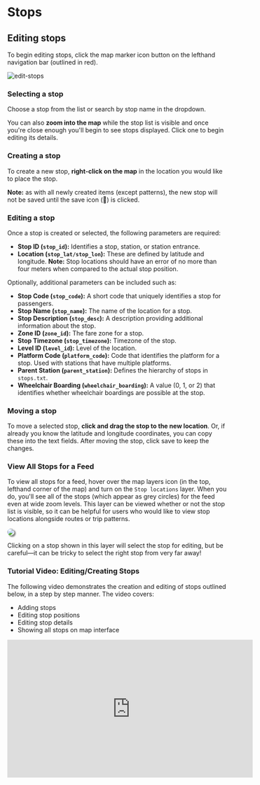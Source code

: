 # Stops

## Editing stops

To begin editing stops, click the map marker icon button on the lefthand navigation bar (outlined in red).

![edit-stops](https://datatools-builds.s3.amazonaws.com/docs/stops/edit-stops.png)

### Selecting a stop

Choose a stop from the list or search by stop name in the dropdown.

You can also **zoom into the map** while the stop list is visible and once you're close enough you'll begin to see stops displayed. Click one to begin editing its details.

### Creating a stop

To create a new stop, **right-click on the map** in the location you would like to place the stop. 

**Note:** as with all newly created items (except patterns), the new stop will not be saved until the save icon (💾) is clicked.

### Editing a stop
Once a stop is created or selected, the following parameters are required:
- **Stop ID (`stop_id`):** Identifies a stop, station, or station entrance.
- **Location (`stop_lat/stop_lon`):** These are defined by latitude and longitude. **Note:** Stop locations should have an error of no more than four meters when compared to the actual stop position.

Optionally, additional parameters can be included such as:
- **Stop Code (`stop_code`):** A short code that uniquely identifies a stop for passengers.
- **Stop Name (`stop_name`):** The name of the location for a stop.
- **Stop Description (`stop_desc`):** A description providing additional information about the stop.
- **Zone ID (`zone_id`):** The fare zone for a stop.
- **Stop Timezone (`stop_timezone`):** Timezone of the stop.
- **Level ID (`level_id`):** Level of the location.
- **Platform Code (`platform_code`):** Code that identifies the platform for a stop. Used with stations that have multiple platforms.
- **Parent Station (`parent_station`):** Defines the hierarchy of stops in `stops.txt`.
- **Wheelchair Boarding (`wheelchair_boarding`):** A value (0, 1, or 2) that identifies whether wheelchair boardings are possible at the stop.

### Moving a stop

To move a selected stop, **click and drag the stop to the new location**. Or, if already you know the latitude and longitude coordinates, you can copy these into the text fields. After moving the stop, click save to keep the changes.

### View All Stops for a Feed

To view all stops for a feed, hover over the map layers icon (in the top, lefthand corner of the map) and turn on the `Stop locations` layer. When you do, you'll see all of the stops (which appear as grey circles) for the feed even at wide zoom levels. This layer can be viewed whether or not the stop list is visible, so it can be helpful for users who would like to view stop locations alongside routes or trip patterns.

<img src="https://datatools-builds.s3.amazonaws.com/docs/stops/view-all-stops.png" style="box-shadow: 3px 3px 3px gray; border-radius: 10px;">

Clicking on a stop shown in this layer will select the stop for editing, but be careful—it can be tricky to select the right stop from very far away!

### Tutorial Video: Editing/Creating Stops
The following video demonstrates the creation and editing of stops outlined below, in a step by step manner. The video covers:
- Adding stops
- Editing stop positions
- Editing stop details
- Showing all stops on map interface

<iframe 
    width="560" 
    height="315" 
    src="https://www.youtube.com/embed/xe3nFrkmw5o" 
    frameborder="0" 
    allow="accelerometer; autoplay; encrypted-media; gyroscope; picture-in-picture" 
    allowfullscreen>
</iframe>

<!-- Need to add feature -->
<!-- Merge/Manage Stops – By clicking the ‘Find Duplicate Stops’ button all stops within 15 meters of
each other will become highlighted as a group. After clicking on a highlighted group you will have
the option to merge the stops. -->
